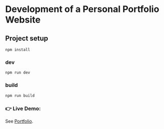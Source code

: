 # Development of a Personal Portfolio Website

## Project setup
```
npm install
```

### dev
```
npm run dev
```

### build
```
npm run build
```

### 👉 Live Demo:
See [Portfolio](https://mehdikidai.github.io/portfolio/).